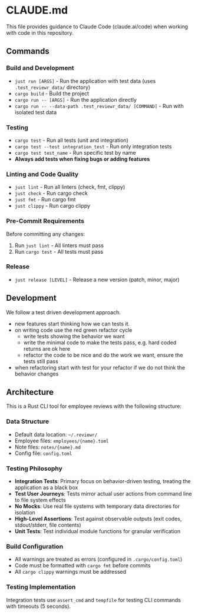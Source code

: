 # CLAUDE.md

This file provides guidance to Claude Code (claude.ai/code) when working with code in this repository.

## Commands

### Build and Development
- `just run [ARGS]` - Run the application with test data (uses `.test_reviewr_data/` directory)
- `cargo build` - Build the project
- `cargo run -- [ARGS]` - Run the application directly
- `cargo run -- --data-path .test_reviewr_data/ [COMMAND]` - Run with isolated test data

### Testing
- `cargo test` - Run all tests (unit and integration)
- `cargo test --test integration_test` - Run only integration tests
- `cargo test test_name` - Run specific test by name
- **Always add tests when fixing bugs or adding features**

### Linting and Code Quality
- `just lint` - Run all linters (check, fmt, clippy)
- `just check` - Run cargo check
- `just fmt` - Run cargo fmt
- `just clippy` - Run cargo clippy

### Pre-Commit Requirements
Before committing any changes:
1. Run `just lint` - All linters must pass
2. Run `cargo test` - All tests must pass

### Release
- `just release [LEVEL]` - Release a new version (patch, minor, major)

## Development

We follow a test driven development approach.

- new features start thinking how we can tests it.
- on writing code use the red green refactor cycle
  - write tests showing the behavior we want
  - write the minimal code to make the tests pass, e.g. hard coded returns are ok here
  - refactor the code to be nice and do the work we want, ensure the tests still pass
- when refactoring start with test for your refactor if we do not think the behavior changes

## Architecture

This is a Rust CLI tool for employee reviews with the following structure:

### Data Structure
- Default data location: `~/.reviewr/`
- Employee files: `employees/{name}.toml`
- Note files: `notes/{name}.md`
- Config file: `config.toml`

### Testing Philosophy
- **Integration Tests**: Primary focus on behavior-driven testing, treating the application as a black box
- **Test User Journeys**: Tests mirror actual user actions from command line to file system effects
- **No Mocks**: Use real file systems with temporary data directories for isolation
- **High-Level Assertions**: Test against observable outputs (exit codes, stdout/stderr, file contents)
- **Unit Tests**: Test individual module functions for granular verification

### Build Configuration
- All warnings are treated as errors (configured in `.cargo/config.toml`)
- Code must be formatted with `cargo fmt` before commits
- All `cargo clippy` warnings must be addressed

### Testing Implementation
Integration tests use `assert_cmd` and `tempfile` for testing CLI commands with timeouts (5 seconds).
